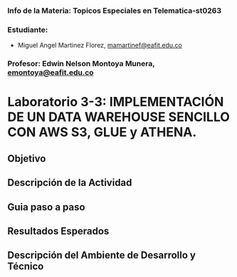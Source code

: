 ### Info de la Materia: Topicos Especiales en Telematica-st0263

### Estudiante:
- Miguel Angel Martinez Florez, mamartinef@eafit.edu.co

### Profesor:  Edwin Nelson Montoya Munera, emontoya@eafit.edu.co  

# Laboratorio 3-3: IMPLEMENTACIÓN DE UN DATA WAREHOUSE SENCILLO CON AWS S3, GLUE y ATHENA.

##  Objetivo

## Descripción de la Actividad 

## Guia paso a paso 

## Resultados Esperados

## Descripción del Ambiente de Desarrollo y Técnico
